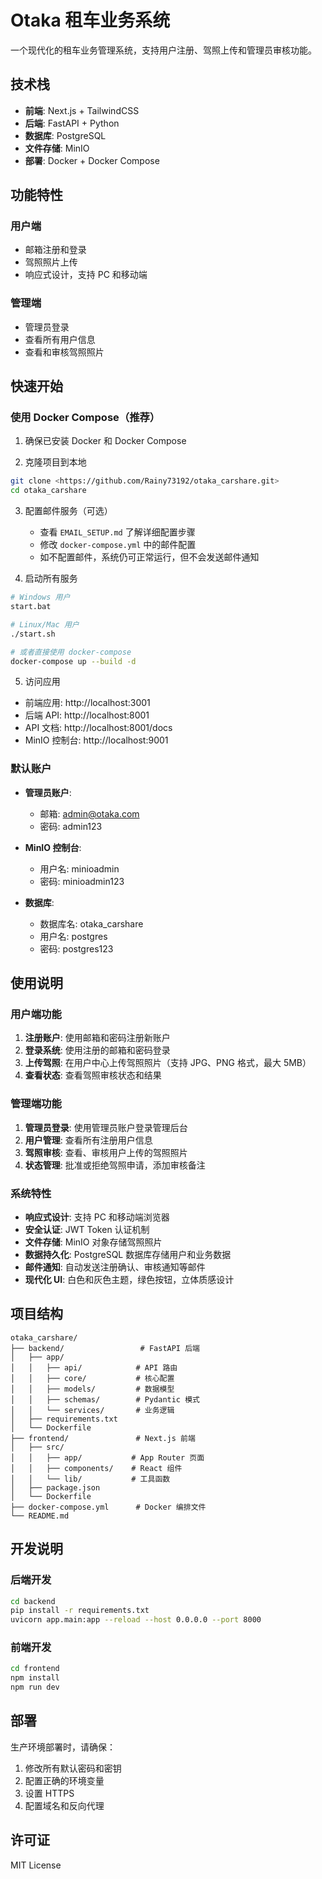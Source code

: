 # Otaka 租车业务系统

一个现代化的租车业务管理系统，支持用户注册、驾照上传和管理员审核功能。

## 技术栈

- **前端**: Next.js + TailwindCSS
- **后端**: FastAPI + Python
- **数据库**: PostgreSQL
- **文件存储**: MinIO
- **部署**: Docker + Docker Compose

## 功能特性

### 用户端
- 邮箱注册和登录
- 驾照照片上传
- 响应式设计，支持 PC 和移动端

### 管理端
- 管理员登录
- 查看所有用户信息
- 查看和审核驾照照片

## 快速开始

### 使用 Docker Compose（推荐）

1. 确保已安装 Docker 和 Docker Compose

2. 克隆项目到本地
```bash
git clone <https://github.com/Rainy73192/otaka_carshare.git>
cd otaka_carshare
```

3. 配置邮件服务（可选）
   - 查看 `EMAIL_SETUP.md` 了解详细配置步骤
   - 修改 `docker-compose.yml` 中的邮件配置
   - 如不配置邮件，系统仍可正常运行，但不会发送邮件通知

4. 启动所有服务
```bash
# Windows 用户
start.bat

# Linux/Mac 用户
./start.sh

# 或者直接使用 docker-compose
docker-compose up --build -d
```

5. 访问应用
- 前端应用: http://localhost:3001
- 后端 API: http://localhost:8001
- API 文档: http://localhost:8001/docs
- MinIO 控制台: http://localhost:9001

### 默认账户

- **管理员账户**: 
  - 邮箱: admin@otaka.com
  - 密码: admin123

- **MinIO 控制台**: 
  - 用户名: minioadmin
  - 密码: minioadmin123

- **数据库**:
  - 数据库名: otaka_carshare
  - 用户名: postgres
  - 密码: postgres123

## 使用说明

### 用户端功能
1. **注册账户**: 使用邮箱和密码注册新账户
2. **登录系统**: 使用注册的邮箱和密码登录
3. **上传驾照**: 在用户中心上传驾照照片（支持 JPG、PNG 格式，最大 5MB）
4. **查看状态**: 查看驾照审核状态和结果

### 管理端功能
1. **管理员登录**: 使用管理员账户登录管理后台
2. **用户管理**: 查看所有注册用户信息
3. **驾照审核**: 查看、审核用户上传的驾照照片
4. **状态管理**: 批准或拒绝驾照申请，添加审核备注

### 系统特性
- **响应式设计**: 支持 PC 和移动端浏览器
- **安全认证**: JWT Token 认证机制
- **文件存储**: MinIO 对象存储驾照照片
- **数据持久化**: PostgreSQL 数据库存储用户和业务数据
- **邮件通知**: 自动发送注册确认、审核通知等邮件
- **现代化 UI**: 白色和灰色主题，绿色按钮，立体质感设计

## 项目结构

```
otaka_carshare/
├── backend/                 # FastAPI 后端
│   ├── app/
│   │   ├── api/            # API 路由
│   │   ├── core/           # 核心配置
│   │   ├── models/         # 数据模型
│   │   ├── schemas/        # Pydantic 模式
│   │   └── services/       # 业务逻辑
│   ├── requirements.txt
│   └── Dockerfile
├── frontend/               # Next.js 前端
│   ├── src/
│   │   ├── app/           # App Router 页面
│   │   ├── components/    # React 组件
│   │   └── lib/           # 工具函数
│   ├── package.json
│   └── Dockerfile
├── docker-compose.yml      # Docker 编排文件
└── README.md
```

## 开发说明

### 后端开发
```bash
cd backend
pip install -r requirements.txt
uvicorn app.main:app --reload --host 0.0.0.0 --port 8000
```

### 前端开发
```bash
cd frontend
npm install
npm run dev
```

## 部署

生产环境部署时，请确保：
1. 修改所有默认密码和密钥
2. 配置正确的环境变量
3. 设置 HTTPS
4. 配置域名和反向代理

## 许可证

MIT License
